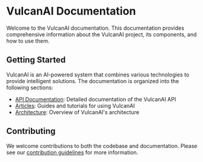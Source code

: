 # VulcanAI Documentation

Welcome to the VulcanAI documentation. This documentation provides comprehensive information about the VulcanAI project, its components, and how to use them.

## Getting Started

VulcanAI is an AI-powered system that combines various technologies to provide intelligent solutions. The documentation is organized into the following sections:

- [API Documentation](api/): Detailed documentation of the VulcanAI API
- [Articles](articles/): Guides and tutorials for using VulcanAI
- [Architecture](articles/architecture.md): Overview of VulcanAI's architecture

## Contributing

We welcome contributions to both the codebase and documentation. Please see our [contribution guidelines](articles/contributing.md) for more information. 